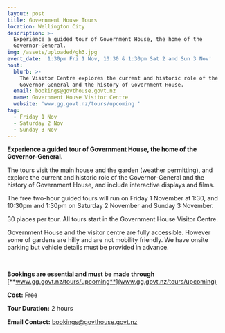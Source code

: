 ```yaml
---
layout: post
title: Government House Tours
location: Wellington City
description: >-
  Experience a guided tour of Government House, the home of the
  Governor-General.
img: /assets/uploaded/gh3.jpg
event_date: '1:30pm Fri 1 Nov, 10:30 & 1:30pm Sat 2 and Sun 3 Nov'
host:
  blurb: >-
    The Visitor Centre explores the current and historic role of the
    Governor-General and the history of Government House.
  email: bookings@govthouse.govt.nz
  name: Government House Visitor Centre
  website: 'www.gg.govt.nz/tours/upcoming '
tag:
  - Friday 1 Nov
  - Saturday 2 Nov
  - Sunday 3 Nov
---
```

**Experience a guided tour of Government House, the home of the Governor-General.**

The tours visit the main house and the garden (weather permitting), and explore the current and historic role of the Governor-General and the history of Government House, and include interactive displays and films.

The free two-hour guided tours will run on Friday 1 November at 1:30, and 10:30pm and 1:30pm on Saturday 2 November and Sunday 3 November. 

30 places per tour. All tours start in the Government House Visitor Centre.

Government House and the visitor centre are fully accessible. However some of gardens are hilly and are not mobility friendly. We have onsite parking but vehicle details must be provided in advance.

<br>

**Bookings are essential and must be made through** [**www.gg.govt.nz/tours/upcoming**](www.gg.govt.nz/tours/upcoming)

**Cost:** Free

**Tour Duration:** 2 hours

**Email Contact:** bookings@govthouse.govt.nz
